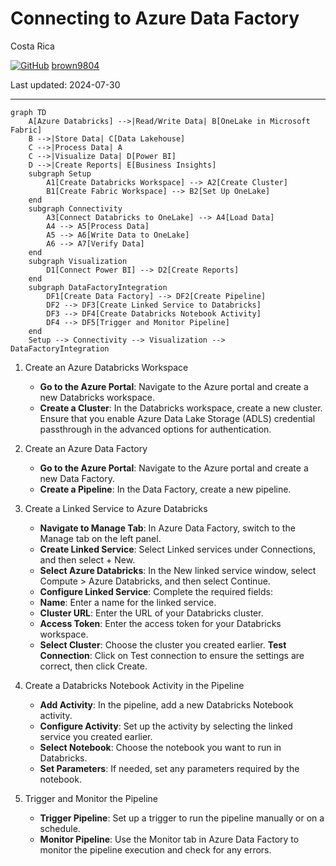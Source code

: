 # Connecting to Azure Data Factory

Costa Rica

[![GitHub](https://img.shields.io/badge/--181717?logo=github&logoColor=ffffff)](https://github.com/)
[brown9804](https://github.com/brown9804)

Last updated: 2024-07-30

----------

```mermaid
graph TD
    A[Azure Databricks] -->|Read/Write Data| B[OneLake in Microsoft Fabric]
    B -->|Store Data| C[Data Lakehouse]
    C -->|Process Data| A
    C -->|Visualize Data| D[Power BI]
    D -->|Create Reports| E[Business Insights]
    subgraph Setup
        A1[Create Databricks Workspace] --> A2[Create Cluster]
        B1[Create Fabric Workspace] --> B2[Set Up OneLake]
    end
    subgraph Connectivity
        A3[Connect Databricks to OneLake] --> A4[Load Data]
        A4 --> A5[Process Data]
        A5 --> A6[Write Data to OneLake]
        A6 --> A7[Verify Data]
    end
    subgraph Visualization
        D1[Connect Power BI] --> D2[Create Reports]
    end
    subgraph DataFactoryIntegration
        DF1[Create Data Factory] --> DF2[Create Pipeline]
        DF2 --> DF3[Create Linked Service to Databricks]
        DF3 --> DF4[Create Databricks Notebook Activity]
        DF4 --> DF5[Trigger and Monitor Pipeline]
    end
    Setup --> Connectivity --> Visualization --> DataFactoryIntegration
```

1. Create an Azure Databricks Workspace
    - **Go to the Azure Portal**: Navigate to the Azure portal and create a new Databricks workspace.
    - **Create a Cluster**: In the Databricks workspace, create a new cluster. Ensure that you enable Azure Data Lake Storage (ADLS) credential passthrough in the advanced options for authentication.

2. Create an Azure Data Factory
    - **Go to the Azure Portal**: Navigate to the Azure portal and create a new Data Factory.
    - **Create a Pipeline**: In the Data Factory, create a new pipeline.

3. Create a Linked Service to Azure Databricks
    - **Navigate to Manage Tab**: In Azure Data Factory, switch to the Manage tab on the left panel.
    - **Create Linked Service**: Select Linked services under Connections, and then select + New.
    - **Select Azure Databricks**: In the New linked service window, select Compute > Azure Databricks, and then select Continue.
    - **Configure Linked Service**: Complete the required fields:
    - **Name**: Enter a name for the linked service.
    - **Cluster URL**: Enter the URL of your Databricks cluster.
    - **Access Token**: Enter the access token for your Databricks workspace.
    - **Select Cluster**: Choose the cluster you created earlier.
    **Test Connection**: Click on Test connection to ensure the settings are correct, then click Create.

4. Create a Databricks Notebook Activity in the Pipeline
    - **Add Activity**: In the pipeline, add a new Databricks Notebook activity.
    - **Configure Activity**: Set up the activity by selecting the linked service you created earlier.
    - **Select Notebook**: Choose the notebook you want to run in Databricks.
    - **Set Parameters**: If needed, set any parameters required by the notebook.

5. Trigger and Monitor the Pipeline
    - **Trigger Pipeline**: Set up a trigger to run the pipeline manually or on a schedule.
    - **Monitor Pipeline**: Use the Monitor tab in Azure Data Factory to monitor the pipeline execution and check for any errors.


